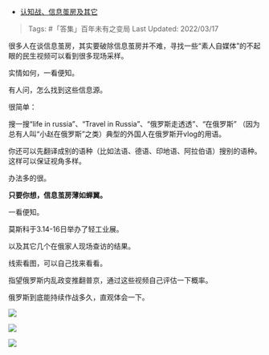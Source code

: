 - [认知战、信息茧房及其它](https://zhuanlan.zhihu.com/p/482718210)

>Tags: #「答集」百年未有之变局 
>Last Updated: 2022/03/17

很多人在谈信息茧房，其实要破除信息茧房并不难，寻找一些“素人自媒体”的不起眼的民生视频可以看到很多现场采样。

实情如何，一看便知。

有人问，怎么找到这些信息源。

很简单：

搜一搜“life in russia”、“Travel in Russia”、“俄罗斯走透透”、“在俄罗斯” （因为总有人叫“小赵在俄罗斯”之类）典型的外国人在俄罗斯开vlog的用语。

你还可以先翻译成别的语种（比如法语、德语、印地语、阿拉伯语）搜别的语种。这样可以保证视角多样。

办法多的很。

**只要你想，信息茧房薄如蝉翼。**

一看便知。

  

莫斯科于3.14-16日举办了轻工业展。

以及其它几个在俄家人现场查访的结果。

线索看图，可以自己找来看看。

指望俄罗斯内乱政变推翻普京，通过这些视频自己评估一下概率。

俄罗斯到底能持续作战多久，直观体会一下。


![](https://pic2.zhimg.com/80/v2-f76ad482dc7239e4402379d3eeaf23d5_1440w.jpg)


![](https://pic4.zhimg.com/80/v2-a90b2d41706036e64a2f8ba16fea29eb_1440w.jpg)


![](https://pic4.zhimg.com/80/v2-0718f374a2b00a41d3ddab6441d5023f_1440w.jpg)